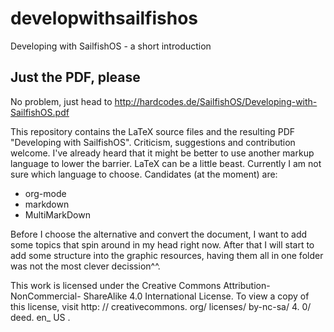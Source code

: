 developwithsailfishos
=====================

Developing with SailfishOS - a short introduction

Just the PDF, please
--------------------

No problem, just head to http://hardcodes.de/SailfishOS/Developing-with-SailfishOS.pdf

This repository contains the LaTeX source files and the resulting PDF "Developing with SailfishOS". Criticism, suggestions and contribution welcome. I've already heard that it might be better to use another markup language to lower the barrier. LaTeX can be a little beast. Currently I am not sure which language to choose.
Candidates (at the moment) are:

* org-mode
* markdown
* MultiMarkDown

Before I choose the alternative and convert the document, I want to add some topics that spin around in my head right now. After that I will start to add some structure into the graphic resources, having them all in one folder was not the most clever decission^^.

This work is licensed under the Creative Commons Attribution-NonCommercial- ShareAlike 4.0 International License. To view a copy of this license, visit http: // creativecommons. org/ licenses/ by-nc-sa/ 4. 0/ deed. en_ US .
